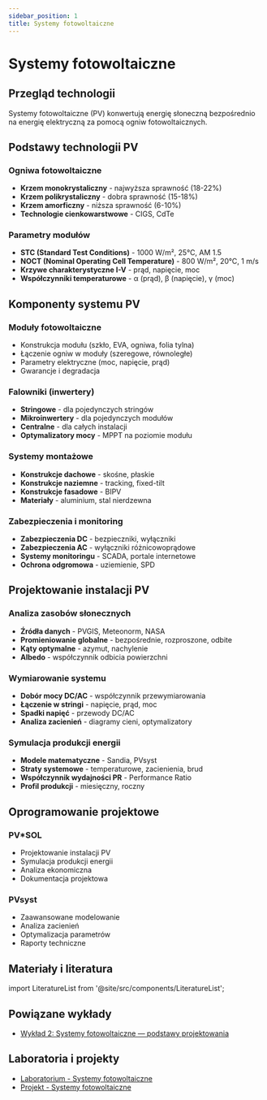 ```yaml
---
sidebar_position: 1
title: Systemy fotowoltaiczne
---
```


# Systemy fotowoltaiczne

## Przegląd technologii

Systemy fotowoltaiczne (PV) konwertują energię słoneczną bezpośrednio na energię elektryczną za pomocą ogniw fotowoltaicznych.

## Podstawy technologii PV

### Ogniwa fotowoltaiczne
- **Krzem monokrystaliczny** - najwyższa sprawność (18-22%)
- **Krzem polikrystaliczny** - dobra sprawność (15-18%)
- **Krzem amorficzny** - niższa sprawność (6-10%)
- **Technologie cienkowarstwowe** - CIGS, CdTe

### Parametry modułów
- **STC (Standard Test Conditions)** - 1000 W/m², 25°C, AM 1.5
- **NOCT (Nominal Operating Cell Temperature)** - 800 W/m², 20°C, 1 m/s
- **Krzywe charakterystyczne I-V** - prąd, napięcie, moc
- **Współczynniki temperaturowe** - α (prąd), β (napięcie), γ (moc)

## Komponenty systemu PV

### Moduły fotowoltaiczne
- Konstrukcja modułu (szkło, EVA, ogniwa, folia tylna)
- Łączenie ogniw w moduły (szeregowe, równoległe)
- Parametry elektryczne (moc, napięcie, prąd)
- Gwarancje i degradacja

### Falowniki (inwertery)
- **Stringowe** - dla pojedynczych stringów
- **Mikroinwertery** - dla pojedynczych modułów
- **Centralne** - dla całych instalacji
- **Optymalizatory mocy** - MPPT na poziomie modułu

### Systemy montażowe
- **Konstrukcje dachowe** - skośne, płaskie
- **Konstrukcje naziemne** - tracking, fixed-tilt
- **Konstrukcje fasadowe** - BIPV
- **Materiały** - aluminium, stal nierdzewna

### Zabezpieczenia i monitoring
- **Zabezpieczenia DC** - bezpieczniki, wyłączniki
- **Zabezpieczenia AC** - wyłączniki różnicowoprądowe
- **Systemy monitoringu** - SCADA, portale internetowe
- **Ochrona odgromowa** - uziemienie, SPD

## Projektowanie instalacji PV

### Analiza zasobów słonecznych
- **Źródła danych** - PVGIS, Meteonorm, NASA
- **Promieniowanie globalne** - bezpośrednie, rozproszone, odbite
- **Kąty optymalne** - azymut, nachylenie
- **Albedo** - współczynnik odbicia powierzchni

### Wymiarowanie systemu
- **Dobór mocy DC/AC** - współczynnik przewymiarowania
- **Łączenie w stringi** - napięcie, prąd, moc
- **Spadki napięć** - przewody DC/AC
- **Analiza zacienień** - diagramy cieni, optymalizatory

### Symulacja produkcji energii
- **Modele matematyczne** - Sandia, PVsyst
- **Straty systemowe** - temperaturowe, zacienienia, brud
- **Współczynnik wydajności PR** - Performance Ratio
- **Profil produkcji** - miesięczny, roczny

## Oprogramowanie projektowe

### PV*SOL
- Projektowanie instalacji PV
- Symulacja produkcji energii
- Analiza ekonomiczna
- Dokumentacja projektowa

### PVsyst
- Zaawansowane modelowanie
- Analiza zacienień
- Optymalizacja parametrów
- Raporty techniczne

## Materiały i literatura

import LiteratureList from '@site/src/components/LiteratureList';

<LiteratureList topic="software" title="Podręczniki oprogramowania" />

## Powiązane wykłady

- [Wykład 2: Systemy fotowoltaiczne — podstawy projektowania](/docs/wyklady/wyklad-02-pv-podstawy)

## Laboratoria i projekty

- [Laboratorium - Systemy fotowoltaiczne](/docs/projekty/photovoltaic%20systems)
- [Projekt - Systemy fotowoltaiczne](/docs/projekty/photovoltaic%20systems)
